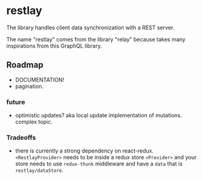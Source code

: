 # restlay

The library handles client data synchronization with a REST server.

The name "restlay" comes from the library "relay" because takes many
inspirations from this GraphQL library.

## Roadmap

* DOCUMENTATION!
* pagination.

### future

* optimistic updates? aka local update implementation of mutations. complex
  topic.

### Tradeoffs

* there is currently a strong dependency on react-redux. `<RestlayProvider>`
  needs to be inside a redux store `<Provider>` and your store needs to use
  `redux-thunk` middleware and have a `data` that is `restlay/dataStore`.
